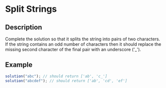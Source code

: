 # Split Strings

## Description

Complete the solution so that it splits the string into pairs of two characters. If the string contains an odd number of characters then it should replace the missing second character of the final pair with an underscore ('\_').

## Example

```js
solution("abc"); // should return ['ab', 'c_']
solution("abcdef"); // should return ['ab', 'cd', 'ef']
```

